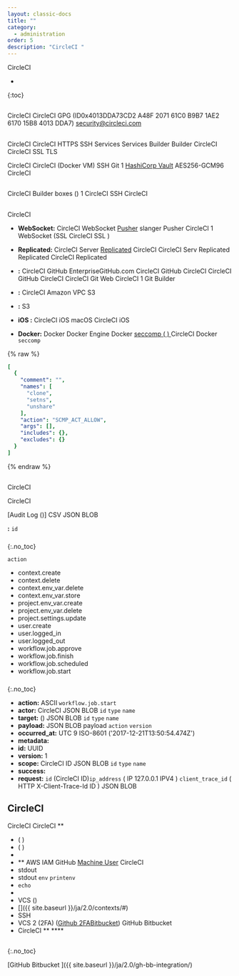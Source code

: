 ```yaml
---
layout: classic-docs
title: ""
category:
  - administration
order: 5
description: "CircleCI "
---
```


CircleCI 

-  
{:toc}

## 

CircleCI  CircleCI   GPG  (ID0x4013DDA73CD2 A48F 2071 61C0 B9B7 1AE2 6170 15B8 4013 DDA7) <security@circleci.com> 

## 

CircleCI CircleCI  HTTPS  SSH  Services Services  Builder Builder   CircleCI  CircleCI  SSL  TLS 

CircleCI  CircleCI  (Docker  VM)   SSH  Git     1  [HashiCorp  Vault](https://www.vaultproject.io/)  AES256-GCM96 CircleCI 

## 

CircleCI   Builder boxes          ()  1  CircleCI   SSH     CircleCI 

## 

CircleCI    

- **WebSocket:** CircleCI  WebSocket  [Pusher](https://pusher.com/)   slanger Pusher  CircleCI    1   WebSocket  (SSL  CircleCI SSL )

- **Replicated:** CircleCI Server  [Replicated](http://www.replicated.com/)   CircleCI  CircleCI Serv Replicated   Replicated CircleCI  Replicated 

- **:** CircleCI GitHub EnterpriseGitHub.com  CircleCI   GitHub  CircleCI    CircleCI GitHub CircleCI  CircleCI Git  Web  CircleCI  1  Git  Builder  

- **:**  CircleCI Amazon VPC    S3    

- **:** S3  

- **iOS :** CircleCI  iOS macOS      CircleCI  iOS 

- **Docker:** Docker Docker Engine Docker  [seccomp (  ) ](https://github.com/docker/engine/blob/e76380b67bcdeb289af66ec5d6412ea85063fc04/profiles/seccomp/default.json) CircleCI Docker  `seccomp`  

{% raw %}
```yaml
[
  {
    "comment": "",
    "names": [
      "clone",
      "setns",
      "unshare"
    ],
    "action": "SCMP_ACT_ALLOW",
    "args": [],
    "includes": {},
    "excludes": {}
  }
]
```
{% endraw %}

## 

  CircleCI 

CircleCI    

 [Audit Log ()]  CSV    JSON BLOB 

**:**   `id` 

###  
{:.no_toc}

<!-- TODO: automate this from event-cataloger -->     

`action` 

- context.create
- context.delete
- context.env_var.delete
- context.env_var.store
- project.env_var.create
- project.env_var.delete
- project.settings.update
- user.create
- user.logged_in
- user.logged_out
- workflow.job.approve
- workflow.job.finish
- workflow.job.scheduled
- workflow.job.start

###  
{:.no_toc}

- **action:**   ASCII   `workflow.job.start` 
- **actor:**   CircleCI   JSON BLOB `id`  `type`  `name` 
- **target:**   ()  JSON BLOB `id`  `type`  `name` 
- **payload:**  JSON BLOB payload  `action`  `version` 
- **occurred_at:**  UTC  9  ISO-8601  ('2017-12-21T13:50:54.474Z')
- **metadata:**   
- **id:**  UUID 
- **version:**   1 
- **scope:**  CircleCI    ID   JSON BLOB `id`  `type`  `name` 
- **success:** 
- **request:**  `id` (CircleCI  ID)`ip_address` ( IP  127.0.0.1  IPV4 ) `client_trace_id` ( HTTP X-Client-Trace-Id ID )  JSON BLOB 

## CircleCI 

CircleCI CircleCI ** 

-  ( )  
  -  ( )  
  - 
  - ** AWS  IAM  GitHub  [Machine User](https://developer.github.com/v3/guides/managing-deploy-keys/#machine-users) CircleCI  
-  stdout   
  -  stdout  `env`  `printenv` 
  - `echo`  
  -  
- VCS [](https://ja.wikipedia.org/wiki/) () 
-   []({{ site.baseurl }}/ja/2.0/contexts/#)
- SSH 
- VCS  2  (2FA)  ([Github 2FA](https://help.github.com/en/articles/securing-your-account-with-two-factor-authentication-2fa)[Bitbucket](https://confluence.atlassian.com/bitbucket/two-step-verification-777023203.html))  GitHub  Bitbucket 
-   CircleCI ** **** [ ]({{site.baseurl}}/ja/2.0/oss/#)

## 
{:.no_toc}

[GitHub  Bitbucket ]({{ site.baseurl }}/ja/2.0/gh-bb-integration/)
